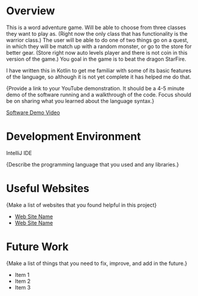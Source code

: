 # Overview

This is a word adventure game. Will be able to choose from three classes they want to play as. (Right now the only class that has 
functionality is the warrior class.) The user will be able to do one of two things go on a quest, in which they will be match up with
a random monster, or go to the store for better gear. (Store right now auto levels player and there is not coin
in this version of the game.) You goal in the game is to beat the dragon StarFire.

I have written this in Kotlin to get me familiar with some of its basic features of the language, so although it is not yet complete
it has helped me do that.

{Provide a link to your YouTube demonstration. It should be a 4-5 minute demo of the software running and a walkthrough of the code. Focus should be on sharing what you learned about the language syntax.}

[Software Demo Video](http://youtube.link.goes.here)

# Development Environment

IntelliJ IDE

{Describe the programming language that you used and any libraries.}

# Useful Websites

{Make a list of websites that you found helpful in this project}

- [Web Site Name](http://url.link.goes.here)
- [Web Site Name](http://url.link.goes.here)

# Future Work

{Make a list of things that you need to fix, improve, and add in the future.}

- Item 1
- Item 2
- Item 3